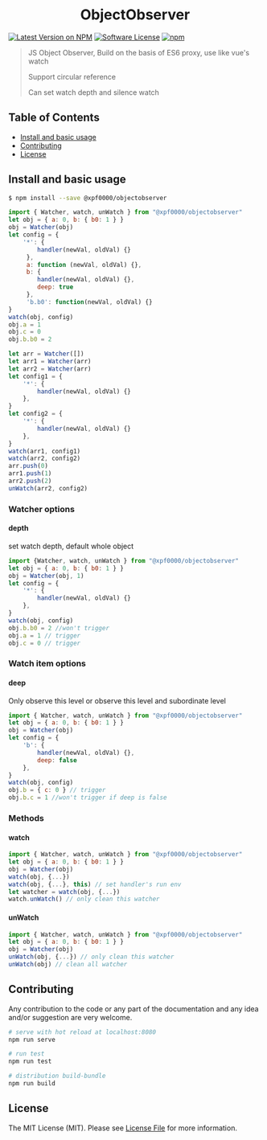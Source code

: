 <h1 align="center">ObjectObserver</h1>

[![Latest Version on NPM](https://img.shields.io/npm/v/@xpf0000/objectobserver.svg?style=flat-square)](https://npmjs.com/package/@xpf0000/objectobserver)
[![Software License](https://img.shields.io/badge/license-MIT-brightgreen.svg?style=flat-square)](LICENSE.md)
[![npm](https://img.shields.io/npm/dt/@xpf0000/objectobserver.svg?style=flat-square)](https://www.npmjs.com/package/@xpf0000/objectobserver)

> JS Object Observer, Build on the basis of ES6 proxy, use like vue's watch
>
>Support circular reference
>
>Can set watch depth and silence watch


## Table of Contents

* [Install and basic usage](#install-and-basic-usage)
* [Contributing](#contributing)
* [License](#license)


## Install and basic usage

```bash
$ npm install --save @xpf0000/objectobserver
```

```js
import { Watcher, watch, unWatch } from "@xpf0000/objectobserver"
let obj = { a: 0, b: { b0: 1 } }
obj = Watcher(obj)
let config = {
    '*': {
        handler(newVal, oldVal) {}
     },
     a: function (newVal, oldVal) {},
     b: {
        handler(newVal, oldVal) {},
        deep: true
     },
     'b.b0': function(newVal, oldVal) {}
}
watch(obj, config)
obj.a = 1
obj.c = 0
obj.b.b0 = 2

let arr = Watcher([])
let arr1 = Watcher(arr)
let arr2 = Watcher(arr)
let config1 = {
    '*': {
        handler(newVal, oldVal) {}
    },
}
let config2 = {
    '*': {
        handler(newVal, oldVal) {}
    },
}
watch(arr1, config1)
watch(arr2, config2)
arr.push(0)
arr1.push(1)
arr2.push(2)
unWatch(arr2, config2)
```

### Watcher options

#### depth

set watch depth, default whole object

```js
import {Watcher, watch, unWatch } from "@xpf0000/objectobserver"
let obj = { a: 0, b: { b0: 1 } }
obj = Watcher(obj, 1)
let config = {
    '*': {
        handler(newVal, oldVal) {}
    },
}
watch(obj, config)
obj.b.b0 = 2 //won't trigger
obj.a = 1 // trigger
obj.c = 0 // trigger
```

### Watch item options

#### deep

Only observe this level or observe this level and subordinate level

```js
import { Watcher, watch, unWatch } from "@xpf0000/objectobserver"
let obj = { a: 0, b: { b0: 1 } }
obj = Watcher(obj)
let config = {
    'b': {
        handler(newVal, oldVal) {},
        deep: false
    },
}
watch(obj, config)
obj.b = { c: 0 } // trigger
obj.b.c = 1 //won't trigger if deep is false
```

### Methods

#### watch

```js
import { Watcher, watch, unWatch } from "@xpf0000/objectobserver"
let obj = { a: 0, b: { b0: 1 } }
obj = Watcher(obj)
watch(obj, {...})
watch(obj, {...}, this) // set handler's run env
let watcher = watch(obj, {...})
watch.unWatch() // only clean this watcher
```

#### unWatch

```js
import { Watcher, watch, unWatch } from "@xpf0000/objectobserver"
let obj = { a: 0, b: { b0: 1 } }
obj = Watcher(obj)
unWatch(obj, {...}) // only clean this watcher
unWatch(obj) // clean all watcher
```

## Contributing

Any contribution to the code or any part of the documentation and any idea and/or suggestion are very welcome.

``` bash
# serve with hot reload at localhost:8080
npm run serve

# run test
npm run test

# distribution build-bundle
npm run build
```

## License

The MIT License (MIT). Please see [License File](LICENSE) for more information.
